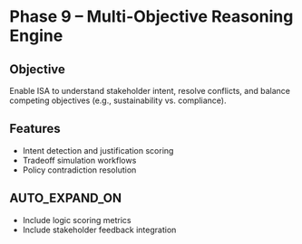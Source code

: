 # Phase 9 – Multi-Objective Reasoning Engine

## Objective
Enable ISA to understand stakeholder intent, resolve conflicts, and balance competing objectives (e.g., sustainability vs. compliance).

## Features
- Intent detection and justification scoring
- Tradeoff simulation workflows
- Policy contradiction resolution

## AUTO_EXPAND_ON
- Include logic scoring metrics
- Include stakeholder feedback integration